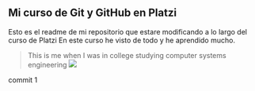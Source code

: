 ## Mi curso de Git y GitHub en Platzi
Esto es el readme de mi repositorio que estare modificando a lo largo del 		  curso de Platzi
En este curso he visto de todo y he aprendido mucho.
>This is me when I was in college studying computer systems engineering
![](https://snipboard.io/J4IZaP.jpg)
    


commit 1
